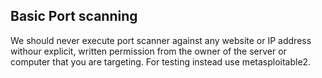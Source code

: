 ## Basic Port scanning 
We should never execute port scanner against any website or IP address withour explicit, written permission from the owner of the server or computer that you are targeting. For testing instead use metasploitable2.
